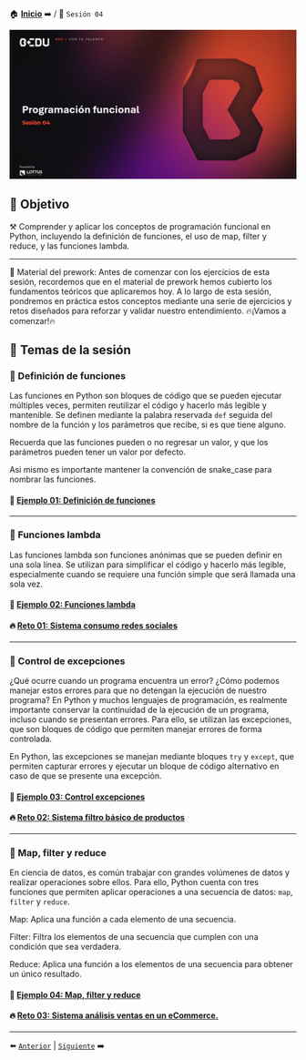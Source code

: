 🏠 [**Inicio**](../Readme.md) ➡️ / 📖 `Sesión 04`

<div align="center">
    <img src="Imagenes/S04_Bedu.png" alt="Sesion_04">
</div>

## 🎯 Objetivo

⚒️ Comprender y aplicar los conceptos de programación funcional en Python, incluyendo la definición de funciones, el uso de map, filter y reduce, y las funciones lambda.

---

📘 Material del prework:
Antes de comenzar con los ejercicios de esta sesión, recordemos que en el material de prework hemos cubierto los fundamentos teóricos que aplicaremos hoy. A lo largo de esta sesión, pondremos en práctica estos conceptos mediante una serie de ejercicios y retos diseñados para reforzar y validar nuestro entendimiento. 🔥¡Vamos a comenzar!🔥

## 📂 Temas de la sesión

### 📖 Definición de funciones

Las funciones en Python son bloques de código que se pueden ejecutar múltiples veces, permiten reutilizar el código y hacerlo más legible y mantenible. Se definen mediante la palabra reservada `def` seguida del nombre de la función y los parámetros que recibe, si es que tiene alguno.

Recuerda que las funciones pueden o no regresar un valor, y que los parámetros pueden tener un valor por defecto.

Asi mismo es importante mantener la convención de snake_case para nombrar las funciones.

#### 📜 **[Ejemplo 01: Definición de funciones](Ejemplo-01/Readme.md)**

---

### 📖 Funciones lambda

Las funciones lambda son funciones anónimas que se pueden definir en una sola línea. Se utilizan para simplificar el código y hacerlo más legible, especialmente cuando se requiere una función simple que será llamada una sola vez.

#### 📜 **[Ejemplo 02: Funciones lambda](Ejemplo-02/Readme.md)**
#### 🔥 **[Reto 01: Sistema consumo redes sociales](Reto-01/Readme.md)**
---

### 📖 Control de excepciones

¿Qué ocurre cuando un programa encuentra un error? ¿Cómo podemos manejar estos errores para que no detengan la ejecución de nuestro programa? En Python y muchos lenguajes de programación, es realmente importante conservar la continuidad de la ejecución de un programa, incluso cuando se presentan errores. Para ello, se utilizan las excepciones, que son bloques de código que permiten manejar errores de forma controlada.

En Python, las excepciones se manejan mediante bloques `try` y `except`, que permiten capturar errores y ejecutar un bloque de código alternativo en caso de que se presente una excepción.

#### 📜 **[Ejemplo 03: Control excepciones](Ejemplo-03/Readme.md)**

#### 🔥 **[Reto 02: Sistema filtro básico de productos](Reto-02/Readme.md)**
---

### 📖 Map, filter y reduce

En ciencia de datos, es común trabajar con grandes volúmenes de datos y realizar operaciones sobre ellos. Para ello, Python cuenta con tres funciones que permiten aplicar operaciones a una secuencia de datos: `map`, `filter` y `reduce`.

Map: Aplica una función a cada elemento de una secuencia.

Filter: Filtra los elementos de una secuencia que cumplen con una condición que sea verdadera.

Reduce: Aplica una función a los elementos de una secuencia para obtener un único resultado.

#### 📜 **[Ejemplo 04: Map, filter y reduce](Ejemplo-04/Readme.md)**

#### 🔥 **[Reto 03: Sistema análisis ventas en un eCommerce.](Reto-03/Readme.md)**
---

⬅️ [`Anterior`](../Readme.md) | [`Siguiente`](../Sesion-05/Readme.md) ➡️
